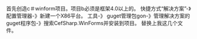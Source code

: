 首先创造c＃winform项目。项目b必须是框架4.0以上的。
快捷方式“解决方案”-》配置管理器-》新建一个X86平台。
工具-》 guget管理包gon-》管理解决方案的guget程序包-》搜索CefSharp.WinForms并安装到项目。
替换上我这几个文件。

